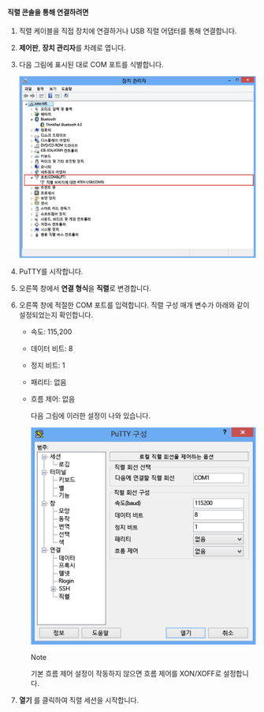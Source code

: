 <!--author=SharS last changed: 9/17/15-->

#### <a name="to-connect-through-the-serial-console"></a>직렬 콘솔을 통해 연결하려면
1. 직렬 케이블을 직접 장치에 연결하거나 USB 직렬 어댑터를 통해 연결합니다.
2. **제어판**, **장치 관리자**를 차례로 엽니다.
3. 다음 그림에 표시된 대로 COM 포트를 식별합니다.
   
     ![직렬 콘솔을 통해 연결](./media/storsimple-use-putty/HCS_ConnectingDeviceS-include.png)
4. PuTTY를 시작합니다. 
5. 오른쪽 창에서 **연결 형식**을 **직렬**로 변경합니다.
6. 오른쪽 창에 적절한 COM 포트를 입력합니다. 직렬 구성 매개 변수가 아래와 같이 설정되었는지 확인합니다.
   
   * 속도: 115,200
   * 데이터 비트: 8
   * 정지 비트: 1
   * 패리티: 없음
   * 흐름 제어: 없음
     
     다음 그림에 이러한 설정이 나와 있습니다.
     
     ![PuTTY 설정](./media/storsimple-use-putty/HCS_PuttyConfig-include.png) 
     
     > [!NOTE]
     > 기본 흐름 제어 설정이 작동하지 않으면 흐름 제어를 XON/XOFF로 설정합니다.
     > 
     > 
7. **열기** 를 클릭하여 직렬 세션을 시작합니다.



<!--HONumber=Nov16_HO2-->


